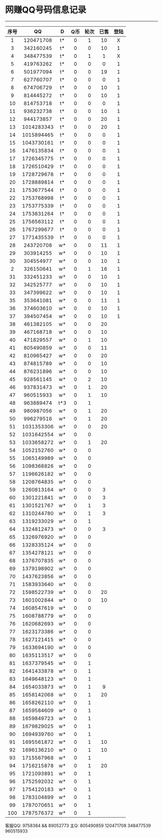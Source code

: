 # 网赚QQ号码信息记录
---

| 序号 |    QQ     | D | Q币 | 轮次 | 已售 | 登陆 |
|:---:|:----------:|:-: |:-: |:-: | :-: | :-: |
| 1   | 120471708  | t* | 0 | 1 | 10 | X |
| 3   | 342160245  | t* | 0 | 0 | 10 | 1 |
| 4   | 348477539  | t* | 0 | 1 | 1 | X |
| 5   | 419763262  | t* | 0 | 0 | 0 | 1 |
| 6   | 501977094  | t* | 0 | 0 | 19 | 1 |
| 7   | 627760707  | t* | 0 | 0 | 0 | 1 |
| 8   | 674706729  | t* | 0 | 0 | 10 | 1 |
| 9   | 814445272  | t* | 0 | 0 | 10 | 1 |
| 10  | 814753718  | t* | 0 | 0 | 0 | 1 |
| 11  | 936232738  | t* | 0 | 0 | 10 | 1 |
| 12  | 944173857  | t* | 0 | 0 | 20 | 1 |
| 13  | 1014283343 | t* | 0 | 0 | 20 | 1 |
| 14  | 1015894465 | t* | 0 | 0 | 0 | 1 |
| 15  | 1043730161 | t* | 0 | 0 | 0 | 1 |
| 16  | 1476135834 | t* | 0 | 0 | 0 | 1 |
| 17  | 1726345775 | t* | 0 | 0 | 0 | 1 |
| 18  | 1726510429 | t* | 0 | 0 | 0 | 1 |
| 19  | 1728729678 | t* | 0 | 0 | 0 | 1 |
| 20  | 1728889814 | t* | 0 | 0 | 0 | 1 |
| 21  | 1753677544 | t* | 0 | 0 | 0 | 1 |
| 22  | 1753768998 | t* | 0 | 0 | 0 | 1 |
| 23  | 1753775339 | t* | 0 | 0 | 0 | 1 |
| 24  | 1753831264 | t* | 0 | 0 | 0 | 1 |
| 25  | 1756563112 | t* | 0 | 0 | 0 | 1 |
| 26  | 1767299677 | t* | 0 | 0 | 0 | 1 |
| 27  | 1771435539 | t* | 0 | 0 | 0 | 1 |
| 28  | 243720708  | w* | 0 | 0 | 11 | 1 |
| 29  | 303914255  | w* | 0 | 0 | 10 | 1 |
| 30  | 304554977  | w* | 0 | 0 | 10 | 1 |
| 2   | 326150641  | w* | 0 | 1 | 16 | 1 |
| 31  | 332451233  | w* | 0 | 0 | 10 | 1 |
| 32  | 342525777  | w* | 0 | 0 | 10 | 1 |
| 33  | 347399622  | w* | 0 | 0 | 10 | 1 |
| 35  | 353641081  | w* | 0 | 0 | 11 | 1 |
| 36  | 374603610  | w* | 0 | 0 | 10 | 1 |
| 37  | 394507454  | w* | 0 | 0 | 10 | 1 |
| 38  | 461382105  | w* | 0 | 0 | 20
| 39  | 467168718  | w* | 0 | 0 | 10
| 40  | 471829557  | w* | 0 | 1 | 10
| 41  | 805490859  | w* | 0 | 0 | 11
| 42  | 810965427  | w* | 0 | 0 | 20
| 43  | 874815789  | w* | 0 | 0 | 10
| 44  | 876231896  | w* | 0 | 0 | 10
| 45  | 928561145  | w* | 0 | 2 | 10
| 46  | 937831473  | w* | 0 | 1 | 20
| 47  | 960515933  | w* | 0 | 1 | 10
| 48  | 963889474  | t*3 | 0 | 1 |
| 49  | 980987056  | w* | 0 | 1 | 20
| 50  | 996279516  | w* | 0 | 1 | 20
| 51  | 1031353306 | w* | 0 | 0 | 20
| 52  | 1031642554 | w* | 0 | 0 | 
| 53  | 1033658272 | w* | 0 | 1 | 20
| 54  | 1052152760 | w* | 0 | 0 |
| 55  | 1065149989 | w* | 0 | 0 |
| 56  | 1098368826 | w* | 0 | 0 |
| 57  | 1196626182 | w* | 0 | 0 |
| 58  | 1208764835 | w* | 0 | 0 |
| 59  | 1260813164 | w* | 0 | 0 | 3
| 60  | 1301221841 | w* | 0 | 0 | 3
| 61  | 1301521767 | w* | 0 | 1 | 3
| 62  | 1310244780 | w* | 0 | 1 | 3
| 63  | 1319233029 | w* | 0 | 1 |
| 64  | 1324812473 | w* | 0 | 0 | 3
| 65  | 1326976920 | w* | 0 | 0 |
| 66  | 1328335124 | w* | 0 | 0 |
| 67  | 1354278121 | w* | 0 | 0 |
| 68  | 1376707835 | w* | 0 | 0 |
| 69  | 1379198902 | w* | 0 | 0 |
| 70  | 1437623856 | w* | 0 | 0 |
| 71  | 1583933640 | w* | 0 | 0 |
| 72  | 1598522739 | w* | 0 | 0 | 20
| 73  | 1601002844 | w* | 0 | 0 | 10
| 74  | 1608547619 | w* | 0 | 0 |
| 75  | 1608788779 | w* | 0 | 0 |
| 76  | 1620682693 | w* | 0 | 0 |
| 77  | 1623173386 | w* | 0 | 0 |
| 78  | 1627121415 | w* | 0 | 0 |
| 79  | 1633694190 | w* | 0 | 0 |
| 80  | 1635113517 | w* | 0 | 0 |
| 81  | 1637379545 | w* | 0 | 1 |
| 82  | 1641433878 | w* | 0 | 1 |
| 83  | 1649648123 | w* | 0 | 1 |
| 84  | 1654033873 | w* | 0 | 1 | 9
| 85  | 1658142068 | w* | 0 | 1 | 20
| 86  | 1658262110 | w* | 0 | 1 |
| 87  | 1659584609 | w* | 0 | 1 |
| 88  | 1659849723 | w* | 0 | 1 |
| 89  | 1679829025 | w* | 0 | 1 |
| 90  | 1694939760 | w* | 0 | 1 |
| 91  | 1695561872 | w* | 0 | 1 | 10
| 92  | 1696136210 | w* | 0 | 1 | 10
| 93  | 1715567968 | w* | 0 | 1 |
| 94  | 1716215878 | w* | 0 | 1 | 20
| 95  | 1721093891 | w* | 0 | 1 |
| 96  | 1752592032 | w* | 0 | 1 |
| 97  | 1754120183 | w* | 0 | 1 |
| 98  | 1783104899 | w* | 0 | 1 |
| 99 | 1787070651 | w* | 0 | 1 |
| 100 | 1787576372 | w* | 0 | 1 |

客服QQ: 9758384 && 89052773 主Q: 805490859   120471708   348477539   960515933